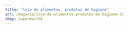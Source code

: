 ```yaml
---
title: "loja de alimentos, produtos de higiene"
url: /magaria/loja-de-alimentos-produtos-de-higiene-3/
shop: supermarché
---
```

